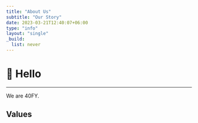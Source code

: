 ```yaml
---
title: "About Us"
subtitle: "Our Story"
date: 2023-03-21T12:40:07+06:00
type: "info"
layout: "single"
_build:
  list: never
---
```


# 👋 Hello
----

We are 40FY.

## Values  